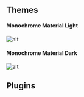 ## Themes

#### Monochrome Material Light
![alt](https://i.imgur.com/edFwOdl.png)

#### Monochrome Material Dark
![alt](https://i.imgur.com/Amlomez.png)

## Plugins
